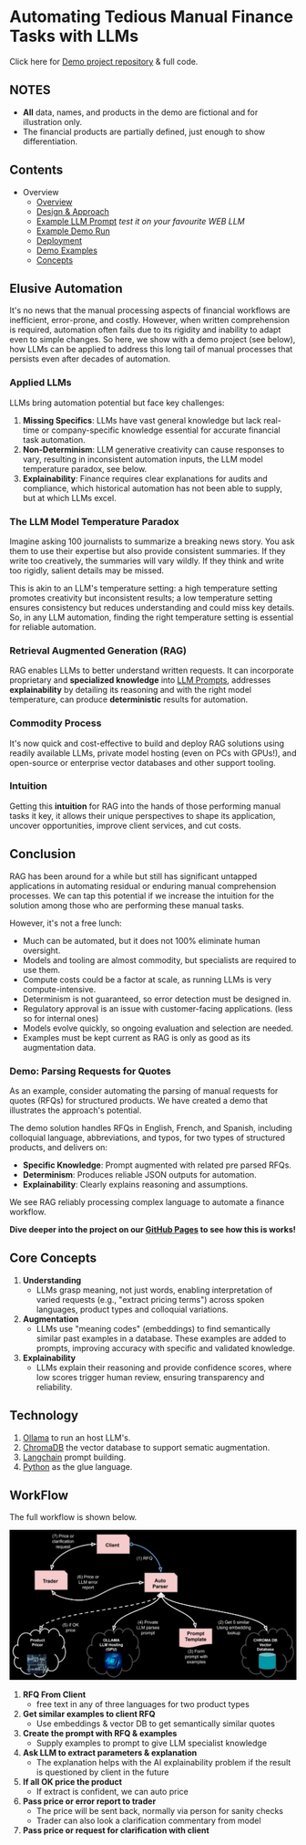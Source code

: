 # Automating Tedious Manual Finance Tasks with LLMs

Click here for [Demo project repository](https://github.com/parrisma/rfq-rag/) & full code.

## NOTES

* **All** data, names, and products in the demo are fictional and for illustration only.
* The financial products are partially defined, just enough to show differentiation.

## Contents

* Overview
  * [Overview](#elusive-automation)
  * [Design & Approach](./main)
  * [Example LLM Prompt](./main/rfq-prompt-with-examples.html) _test it on your favourite WEB LLM_
  * [Example Demo Run](./main/run.html)
  * [Deployment](./deployment)
  * [Demo Examples](./demo)
  * [Concepts](./concept.md)

## Elusive Automation

It's no news that the manual processing aspects of financial workflows are inefficient, error-prone, and costly. However, when written comprehension is required, automation often fails due to its rigidity and inability to adapt even to simple changes. So here, we show with a demo project (see below), how LLMs can be applied to address this long tail of manual processes that persists even after decades of automation.

### Applied LLMs

LLMs bring automation potential but face key challenges:

1. **Missing Specifics**: LLMs have vast general knowledge but lack real-time or company-specific knowledge essential for accurate financial task automation.
1. **Non-Determinism**: LLM generative creativity can cause responses to vary, resulting in inconsistent automation inputs, the LLM model temperature paradox, see below.
1. **Explainability**: Finance requires clear explanations for audits and compliance, which historical automation has not been able to supply, but at which LLMs excel.

### The LLM Model Temperature Paradox

Imagine asking 100 journalists to summarize a breaking news story. You ask them to use their expertise but also provide consistent summaries. If they write too creatively, the summaries will vary wildly. If they think and write too rigidly, salient details may be missed.

This is akin to an LLM's temperature setting: a high temperature setting promotes creativity but inconsistent results; a low temperature setting ensures consistency but reduces understanding and could miss key details. So, in any LLM automation, finding the right temperature setting is essential for reliable automation.

### Retrieval Augmented Generation (RAG)

RAG enables LLMs to better understand written requests. It can incorporate proprietary and **specialized knowledge** into [LLM Prompts](./main/rfq-prompt-with-examples.html), addresses **explainability** by detailing its reasoning and with the right model temperature, can produce **deterministic** results for automation.

### Commodity Process

It's now quick and cost-effective to build and deploy RAG solutions using readily available LLMs, private model hosting (even on PCs with GPUs!), and open-source or enterprise vector databases and other support tooling.

### Intuition

Getting this **intuition** for RAG into the hands of those performing manual tasks it key, it allows their unique perspectives to shape its application, uncover opportunities, improve client services, and cut costs.

## Conclusion

RAG has been around for a while but still has significant untapped applications in automating residual or enduring manual comprehension processes. We can tap this potential if we increase the intuition for the solution among those who are performing these manual tasks.

However, it's not a free lunch:

* Much can be automated, but it does not 100% eliminate human oversight.
* Models and tooling are almost commodity, but specialists are required to use them.
* Compute costs could be a factor at scale, as running LLMs is very compute-intensive.
* Determinism is not guaranteed, so error detection must be designed in.
* Regulatory approval is an issue with customer-facing applications. (less so for internal ones)
* Models evolve quickly, so ongoing evaluation and selection are needed.
* Examples must be kept current as RAG is only as good as its augmentation data.

### Demo: Parsing Requests for Quotes

As an example, consider automating the parsing of manual requests for quotes (RFQs) for structured products. We have created a demo that illustrates the approach's potential.

The demo solution handles RFQs in English, French, and Spanish, including colloquial language, abbreviations, and typos, for two types of structured products, and delivers on:

* **Specific Knowledge**: Prompt augmented with related pre parsed RFQs.
* **Determinism**: Produces reliable JSON outputs for automation.
* **Explainability**: Clearly explains reasoning and assumptions.

We see RAG reliably processing complex language to automate a finance workflow.

**Dive deeper into the project on our [GitHub Pages](https://parrisma.github.io/rfq-rag/) to see how this is works!**

## Core Concepts

1. **Understanding**
    * LLMs grasp meaning, not just words, enabling interpretation of varied requests (e.g., "extract pricing terms") across spoken languages, product types and colloquial variations.
1. **Augmentation**
    * LLMs use "meaning codes" (embeddings) to find semantically similar past examples in a database. These examples are added to prompts, improving accuracy with specific and validated knowledge.
1. **Explainability**
    * LLMs explain their reasoning and provide confidence scores, where low scores trigger human review, ensuring transparency and reliability.

## Technology

1. [Ollama](https://ollama.com/) to run an host LLM's.
1. [ChromaDB](https://www.trychroma.com/) the vector database to support sematic augmentation.
1. [Langchain](https://www.google.com/search?q=https://python.langchain.com/docs/get_started/introduction.html) prompt building.
1. [Python](https://www.python.org/) as the glue language.

## WorkFlow

The full workflow is shown below.

![Workflow](./main/rag-full-flow.png)

1. **RFQ From Client**
    * free text in any of three languages for two product types
1. **Get similar examples to client RFQ**
    * Use embeddings & vector DB to get semantically similar quotes
1. **Create the prompt with RFQ & examples**
    * Supply examples to prompt to give LLM specialist knowledge
1. **Ask LLM to extract parameters & explanation**
    * The explanation helps with the AI explainability problem if the result is questioned by client in the future
1. **If all OK price the product**
    * If extract is confident, we can auto price
1. **Pass price or error report to trader**
    * The price will be sent back, normally via person for sanity checks
    * Trader can also look a clarification commentary from model
1. **Pass price or request for clarification with client**
